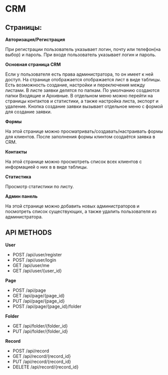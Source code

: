 # CRM

## Страницы:

__Авторизация/Регистрация__

При регистрации пользователь указывает логин, почту или телефон(на выбор) и пароль.
При входе пользователь указывает логин и пароль.

__Основная страница CRM__

Если у пользователя есть права администратора, то он имеет к ней доступ.
На странице отображается отображается лист в виде таблицы.
Есть возможность создание, настройки и переключения между листами.
В листе заявки делятся по папкам. По умолчанию создаются папки Входящие и Архивные.
В отдельном меню можно перейти на страницы контактов и статистики, а также настройка листа, экспорт и удаление.
Кнопка создание заявки вызывает отдельное меню с формой для создание заявки.

__Формы__

На этой странице можно просматривать/создавать/настраивать формы для клиентов. После заполнения формы клинтом создаётся заявка в CRM.

__Контакты__

На этой странице можно просмотреть список всех клиентов с информацией о них в в виде таблицы.

__Статистика__

Просмотр статистики по листу.

__Админ панель__

На этой странице можно добавить новых администраторов и посмотреть список существующих, а также удалить пользователя из администратора.


## API METHODS
__User__
- POST /api/user/register
- POST /api/user/login
- GET /api/user/me
- GET /api/user/{user_id}

__Page__
- POST /api/page
- GET /api/page/{page_id}
- PUT /api/page/{page_id}
- POST /api/page/{page_id}/folder

__Folder__
- GET /api/folder/{folder_id}
- PUT /api/folder/{folder_id}

__Record__
- POST /api/record
- GET /api/record/{record_id}
- PUT /api/record/{record_id}
- DELETE /api/record/{record_id}
